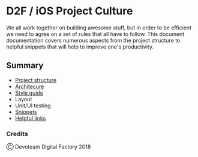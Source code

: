 # D2F / iOS Project Culture

We all work together on building awesome stuff, but in order to be efficient we need to agree on a set of rules that all have to follow. This document documentation covers numerous aspects from the project structure to helpful snippets that will help to improve one's productivity.

## Summary

* [Project structure](Categories/ProjectStructure.md)
* [Architecure](Categories/Architecture.md)
* [Style guide](Categories/Styleguide.md)
* Layout
* Unit/UI testing
* [Snippets](Categories/Snippets.md)
* [Helpful links](Categories/HelpfulLinks.md)

### Credits

Ⓒ Devoteam Digital Factory 2018
